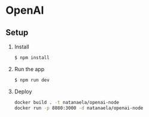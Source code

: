 # OpenAI 

## Setup

1. Install

   ```bash
   $ npm install
   ```

2. Run the app

   ```bash
   $ npm run dev
   ```

3. Deploy

   ```bash
   docker build . -t natanaela/openai-node
   docker run -p 8080:3000 -d natanaela/openai-node
   ```